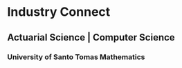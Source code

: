 # Industry Connect
## Actuarial Science | Computer Science
### University of Santo Tomas Mathematics
